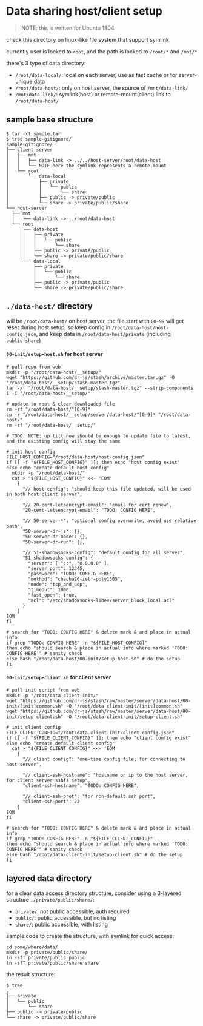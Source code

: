 # Data sharing host/client setup

> NOTE: this is written for Ubuntu 1804

check this directory on linux-like file system that support symlink

currently user is locked to `root`, and the path is locked to `/root/*` and `/mnt/*`

there's 3 type of data directory:
- `/root/data-local/`: local on each server, use as fast cache or for server-unique data 
- `/root/data-host/`: only on host server, the source of `/mnt/data-link/`
- `/mnt/data-link/`: symlink(host) or remote-mount(client) link to `/root/data-host/`

## sample base structure
```
$ tar -xf sample.tar
$ tree sample-gitignore/
sample-gitignore/
├── client-server
│   ├── mnt
│   │   ├── data-link -> ../../host-server/root/data-host
│   │   └── NOTE here the symlink represents a remote-mount
│   └── root
│       └── data-local
│           ├── private
│           │   └── public
│           │       └── share
│           ├── public -> private/public
│           └── share -> private/public/share
└── host-server
  ├── mnt
  │   └── data-link -> ../root/data-host
  └── root
      ├── data-host
      │   ├── private
      │   │   └── public
      │   │       └── share
      │   ├── public -> private/public
      │   └── share -> private/public/share
      └── data-local
          ├── private
          │   └── public
          │       └── share
          ├── public -> private/public
          └── share -> private/public/share
```

## `./data-host/` directory

will be `/root/data-host/` on host server,
the file start with `00-99` will get reset during host setup,
so keep config in `/root/data-host/host-config.json`,
and keep data in `/root/data-host/private` (including `public|share`)

#### `00-init/setup-host.sh` for host server
```shell script
# pull repo from web
mkdir -p "/root/data-host/__setup/"
wget "https://github.com/dr-js/stash/archive/master.tar.gz" -O "/root/data-host/__setup/stash-master.tgz"
tar -xf "/root/data-host/__setup/stash-master.tgz" --strip-components 1 -C "/root/data-host/__setup/"

# update to root & clear downloaded file
rm -rf "/root/data-host/"[0-9]*
cp -r "/root/data-host/__setup/server/data-host/"[0-9]* "/root/data-host/"
rm -rf "/root/data-host/__setup/"

# TODO: NOTE: up till now should be enough to update file to latest, and the existing config will stay the same

# init host config
FILE_HOST_CONFIG="/root/data-host/host-config.json"
if [[ -f "${FILE_HOST_CONFIG}" ]]; then echo "host config exist"
else echo "create default host config"
  mkdir -p "/root/data-host/"
  cat > "${FILE_HOST_CONFIG}" <<- 'EOM'
    {
      "// host config": "should keep this file updated, will be used in both host client server",

      "// 20-cert-letsencrypt-email": "email for cert renew",
      "20-cert-letsencrypt-email": "TODO: CONFIG HERE",

      "// 50-server-*": "optional config overwrite, avoid use relative path",
      "50-server-dr-js": {},
      "50-server-dr-node": {},
      "50-server-dr-run": {},

      "// 51-shadowsocks-config": "default config for all server",
      "51-shadowsocks-config": {
        "server": [ "::", "0.0.0.0" ],
        "server_port": 12345,
        "password": "TODO: CONFIG HERE",
        "method": "chacha20-ietf-poly1305",
        "mode": "tcp_and_udp",
        "timeout": 1000,
        "fast_open": true,
        "acl": "/etc/shadowsocks-libev/server_block_local.acl"
      }
    }
EOM
fi

# search for "TODO: CONFIG HERE" & delete mark & and place in actual info
if grep "TODO: CONFIG HERE" -n "${FILE_HOST_CONFIG}"
then echo "should search & place in actual info where marked 'TODO: CONFIG HERE'" # sanity check
else bash "/root/data-host/00-init/setup-host.sh" # do the setup
fi
```

#### `00-init/setup-client.sh` for client server
```shell script
# pull init script from web
mkdir -p "/root/data-client-init/"
wget "https://github.com/dr-js/stash/raw/master/server/data-host/00-init/[init]common.sh" -O "/root/data-client-init/[init]common.sh"
wget "https://github.com/dr-js/stash/raw/master/server/data-host/00-init/setup-client.sh" -O "/root/data-client-init/setup-client.sh"

# init client config
FILE_CLIENT_CONFIG="/root/data-client-init/client-config.json"
if [[ -f "${FILE_CLIENT_CONFIG}" ]]; then echo "client config exist"
else echo "create default client config"
  cat > "${FILE_CLIENT_CONFIG}" <<- 'EOM'
    {
      "// client config": "one-time config file, for connecting to host server",

      "// client-ssh-hostname": "hostname or ip to the host server, for client server sshfs setup",
      "client-ssh-hostname": "TODO: CONFIG HERE",

      "// client-ssh-prot": "for non-default ssh port",
      "client-ssh-port": 22
    }
EOM
fi

# search for "TODO: CONFIG HERE" & delete mark & and place in actual info
if grep "TODO: CONFIG HERE" -n "${FILE_CLIENT_CONFIG}"
then echo "should search & place in actual info where marked 'TODO: CONFIG HERE'" # sanity check
else bash "/root/data-client-init/setup-client.sh" # do the setup
fi
```

## layered data directory

for a clear data access directory structure, consider using a 3-layered structure `./private/public/share/`:
- `private/`: not public accessible, auth required
- `public/`: public accessible, but no listing
- `share/`: public accessible, with listing

sample code to create the structure, with symlink for quick access: 
```shell script
cd some/where/data/
mkdir -p private/public/share/
ln -sfT private/public public
ln -sfT private/public/share share
```

the result structure:
```
$ tree
.
├── private
│   └── public
│       └── share
├── public -> private/public
└── share -> private/public/share
```
